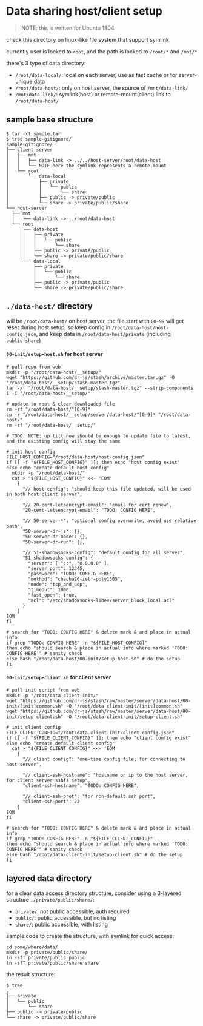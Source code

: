 # Data sharing host/client setup

> NOTE: this is written for Ubuntu 1804

check this directory on linux-like file system that support symlink

currently user is locked to `root`, and the path is locked to `/root/*` and `/mnt/*`

there's 3 type of data directory:
- `/root/data-local/`: local on each server, use as fast cache or for server-unique data 
- `/root/data-host/`: only on host server, the source of `/mnt/data-link/`
- `/mnt/data-link/`: symlink(host) or remote-mount(client) link to `/root/data-host/`

## sample base structure
```
$ tar -xf sample.tar
$ tree sample-gitignore/
sample-gitignore/
├── client-server
│   ├── mnt
│   │   ├── data-link -> ../../host-server/root/data-host
│   │   └── NOTE here the symlink represents a remote-mount
│   └── root
│       └── data-local
│           ├── private
│           │   └── public
│           │       └── share
│           ├── public -> private/public
│           └── share -> private/public/share
└── host-server
  ├── mnt
  │   └── data-link -> ../root/data-host
  └── root
      ├── data-host
      │   ├── private
      │   │   └── public
      │   │       └── share
      │   ├── public -> private/public
      │   └── share -> private/public/share
      └── data-local
          ├── private
          │   └── public
          │       └── share
          ├── public -> private/public
          └── share -> private/public/share
```

## `./data-host/` directory

will be `/root/data-host/` on host server,
the file start with `00-99` will get reset during host setup,
so keep config in `/root/data-host/host-config.json`,
and keep data in `/root/data-host/private` (including `public|share`)

#### `00-init/setup-host.sh` for host server
```shell script
# pull repo from web
mkdir -p "/root/data-host/__setup/"
wget "https://github.com/dr-js/stash/archive/master.tar.gz" -O "/root/data-host/__setup/stash-master.tgz"
tar -xf "/root/data-host/__setup/stash-master.tgz" --strip-components 1 -C "/root/data-host/__setup/"

# update to root & clear downloaded file
rm -rf "/root/data-host/"[0-9]*
cp -r "/root/data-host/__setup/server/data-host/"[0-9]* "/root/data-host/"
rm -rf "/root/data-host/__setup/"

# TODO: NOTE: up till now should be enough to update file to latest, and the existing config will stay the same

# init host config
FILE_HOST_CONFIG="/root/data-host/host-config.json"
if [[ -f "${FILE_HOST_CONFIG}" ]]; then echo "host config exist"
else echo "create default host config"
  mkdir -p "/root/data-host/"
  cat > "${FILE_HOST_CONFIG}" <<- 'EOM'
    {
      "// host config": "should keep this file updated, will be used in both host client server",

      "// 20-cert-letsencrypt-email": "email for cert renew",
      "20-cert-letsencrypt-email": "TODO: CONFIG HERE",

      "// 50-server-*": "optional config overwrite, avoid use relative path",
      "50-server-dr-js": {},
      "50-server-dr-node": {},
      "50-server-dr-run": {},

      "// 51-shadowsocks-config": "default config for all server",
      "51-shadowsocks-config": {
        "server": [ "::", "0.0.0.0" ],
        "server_port": 12345,
        "password": "TODO: CONFIG HERE",
        "method": "chacha20-ietf-poly1305",
        "mode": "tcp_and_udp",
        "timeout": 1000,
        "fast_open": true,
        "acl": "/etc/shadowsocks-libev/server_block_local.acl"
      }
    }
EOM
fi

# search for "TODO: CONFIG HERE" & delete mark & and place in actual info
if grep "TODO: CONFIG HERE" -n "${FILE_HOST_CONFIG}"
then echo "should search & place in actual info where marked 'TODO: CONFIG HERE'" # sanity check
else bash "/root/data-host/00-init/setup-host.sh" # do the setup
fi
```

#### `00-init/setup-client.sh` for client server
```shell script
# pull init script from web
mkdir -p "/root/data-client-init/"
wget "https://github.com/dr-js/stash/raw/master/server/data-host/00-init/[init]common.sh" -O "/root/data-client-init/[init]common.sh"
wget "https://github.com/dr-js/stash/raw/master/server/data-host/00-init/setup-client.sh" -O "/root/data-client-init/setup-client.sh"

# init client config
FILE_CLIENT_CONFIG="/root/data-client-init/client-config.json"
if [[ -f "${FILE_CLIENT_CONFIG}" ]]; then echo "client config exist"
else echo "create default client config"
  cat > "${FILE_CLIENT_CONFIG}" <<- 'EOM'
    {
      "// client config": "one-time config file, for connecting to host server",

      "// client-ssh-hostname": "hostname or ip to the host server, for client server sshfs setup",
      "client-ssh-hostname": "TODO: CONFIG HERE",

      "// client-ssh-prot": "for non-default ssh port",
      "client-ssh-port": 22
    }
EOM
fi

# search for "TODO: CONFIG HERE" & delete mark & and place in actual info
if grep "TODO: CONFIG HERE" -n "${FILE_CLIENT_CONFIG}"
then echo "should search & place in actual info where marked 'TODO: CONFIG HERE'" # sanity check
else bash "/root/data-client-init/setup-client.sh" # do the setup
fi
```

## layered data directory

for a clear data access directory structure, consider using a 3-layered structure `./private/public/share/`:
- `private/`: not public accessible, auth required
- `public/`: public accessible, but no listing
- `share/`: public accessible, with listing

sample code to create the structure, with symlink for quick access: 
```shell script
cd some/where/data/
mkdir -p private/public/share/
ln -sfT private/public public
ln -sfT private/public/share share
```

the result structure:
```
$ tree
.
├── private
│   └── public
│       └── share
├── public -> private/public
└── share -> private/public/share
```
